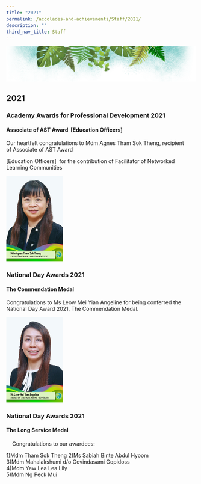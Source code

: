 ```yaml
---
title: "2021"
permalink: /accolades-and-achievements/Staff/2021/
description: ""
third_nav_title: Staff
---
```

![](/images/Banner.png)


2021
----

### Academy Awards for Professional Development 2021

#### Associate of AST Award  \[Education Officers\]

Our heartfelt congratulations to Mdm Agnes Tham Sok Theng, recipient of Associate of AST Award 

\[Education Officers\]  for the contribution of Facilitator of Networked Learning Communities

<img src="/images/Mdm%20Agnes%20Tham%20Sok%20Theng.jpg" style="width:30%">



### National Day Awards 2021 

#### The Commendation Medal 



Congratulations to Ms Leow Mei Yian Angeline for being conferred the National Day Award 2021, The Commendation Medal.

<img src="/images/Ms%20Leow%20Mei%20Yian%20Angeline.jpg" style="width:30%">


### National Day Awards 2021

#### The Long Service Medal 

  

    Congratulations to our awardees:

1)Mdm Tham Sok Theng
2)Ms Sabiah Binte Abdul Hyoom  
3)Mdm Mahalakshumi d/o Govindasami Gopidoss  
4)Mdm Yew Lea Lea Lily  
5)Mdm Ng Peck Mui